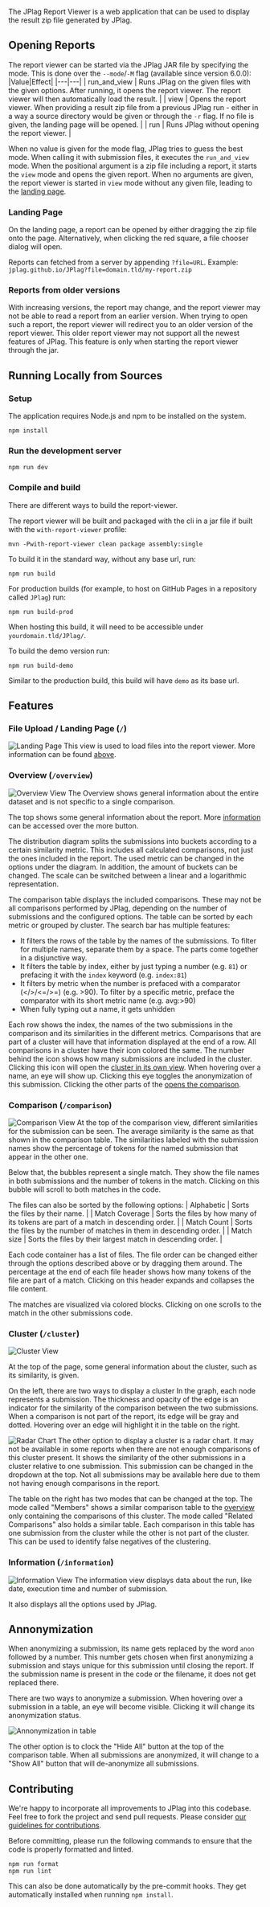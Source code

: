 The JPlag Report Viewer is a web application that can be used to display the result zip file generated by JPlag. 

## Opening Reports
The report viewer can be started via the JPlag JAR file by specifying the mode. This is done over the `--mode`/`-M` flag (available since version 6.0.0):
|Value|Effect|
|---|---|
| run_and_view | Runs JPlag on the given files with the given options. After running, it opens the report viewer. The report viewer will then automatically load the result. |
| view | Opens the report viewer. When providing a result zip file from a previous JPlag run - either in a way a source directory would be given or through the `-r` flag. If no file is given, the landing page will be opened. |
| run | Runs JPlag without opening the report viewer. |

When no value is given for the mode flag, JPlag tries to guess the best mode. When calling it with submission files, it executes the `run_and_view` mode. When the positional argument is a zip file including a report, it starts the `view` mode and opens the given report. When no arguments are given, the report viewer is started in `view` mode without any given file, leading to the [landing page](#file-upload--landing-page-).

### Landing Page
On the landing page, a report can be opened by either dragging the zip file onto the page. Alternatively, when clicking the red square, a file chooser dialog will open.

Reports can fetched from a server by appending `?file=URL`. 
Example: `jplag.github.io/JPlag?file=domain.tld/my-report.zip` 

### Reports from older versions
With increasing versions, the report may change, and the report viewer may not be able to read a report from an earlier version. 
When trying to open such a report, the report viewer will redirect you to an older version of the report viewer.
This older report viewer may not support all the newest features of JPlag.
This feature is only when starting the report viewer through the jar.

## Running Locally from Sources

### Setup
The application requires Node.js and npm to be installed on the system.
```
npm install
```

### Run the development server
```
npm run dev
```

### Compile and build
There are different ways to build the report-viewer.

The report viewer will be built and packaged with the cli in a jar file if built with the `with-report-viewer` profile:
```
mvn -Pwith-report-viewer clean package assembly:single
```

To build it in the standard way, without any base url, run:
```
npm run build
```

For production builds (for example, to host on GitHub Pages in a repository called `JPlag`) run:
```
npm run build-prod
```
When hosting this build, it will need to be accessible under `yourdomain.tld/JPlag/`.


To build the demo version run:
```
npm run build-demo
```
Similar to the production build, this build will have `demo` as its base url.

## Features

### File Upload / Landing Page (`/`)
![Landing Page](./images/7_landing_light.png)
This view is used to load files into the report viewer. More information can be found [above](#landing-page).

### Overview (`/overview`)
![Overview View](./images/7_overview_light.png)
The Overview shows general information about the entire dataset and is not specific to a single comparison.

The top shows some general information about the report. More [information](#information-information) can be accessed over the more button.

The distribution diagram splits the submissions into buckets according to a certain similarity metric. This includes all calculated comparisons, not just the ones included in the report.
The used metric can be changed in the options under the diagram. In addition, the amount of buckets can be changed. The scale can be switched between a linear and a logarithmic representation.

The comparison table displays the included comparisons. These may not be all comparisons performed by JPlag, depending on the number of submissions and the configured options. The table can be sorted by each metric or grouped by cluster. 
The search bar has multiple features:
- It filters the rows of the table by the names of the submissions. To filter for multiple names, separate them by a space. The parts come together in a disjunctive way.
- It filters the table by index, either by just typing a number (e.g. `81`) or prefacing it with the `index` keyword (e.g. `index:81`)
- It filters by metric when the number is prefaced with a comparator (</>/<=/>=) (e.g. >90). To filter by a specific metric, preface the comparator with its short metric name (e.g. avg:>90)
- When fully typing out a name, it gets unhidden

Each row shows the index, the names of the two submissions in the comparison and its similarities in the different metrics. Comparisons that are part of a cluster will have that information displayed at the end of a row. All comparisons in a cluster have their icon colored the same. The number behind the icon shows how many submissions are included in the cluster. Clicking this icon will open the [cluster in its own view](#cluster-cluster).
When hovering over a name, an eye will show up. Clicking this eye toggles the anonymization of this submission.
Clicking the other parts of the [opens the comparison](#comparison-comparison).

### Comparison (`/comparison`)
![Comparison View](./images/7_comparison_light.png)
At the top of the comparison view, different similarities for the submission can be seen. The average similarity is the same as that shown in the comparison table. The similarities labeled with the submission names show the percentage of tokens for the named submission that appear in the other one.

Below that, the bubbles represent a single match. They show the file names in both submissions and the number of tokens in the match. Clicking on this bubble will scroll to both matches in the code.

The files can also be sorted by the following options:
| Alphabetic | Sorts the files by their name. |
| Match Coverage | Sorts the files by how many of its tokens are part of a match in descending order. |
| Match Count | Sorts the files by the number of matches in them in descending order. |
| Match size | Sorts the files by their largest match in descending order. |

Each code container has a list of files. The file order can be changed either through the options described above or by dragging them around.
The percentage at the end of each file header shows how many tokens of the file are part of a match.
Clicking on this header expands and collapses the file content.

The matches are visualized via colored blocks. Clicking on one scrolls to the match in the other submissions code.

### Cluster (`/cluster`)
![Cluster View](./images/7_cluster_light.png)

At the top of the page, some general information about the cluster, such as its similarity, is given.

On the left, there are two ways to display a cluster
In the graph, each node represents a submission. The thickness and opacity of the edge is an indicator for the similarity of the comparison between the two submissions. When a comparison is not part of the report, its edge will be gray and dotted. Hovering over an edge will highlight it in the table on the right.

![Radar Chart](./images/7_radar_light.png)
The other option to display a cluster is a radar chart. It may not be available in some reports when there are not enough comparisons of this cluster present.
It shows the similarity of the other submissions in a cluster relative to one submission. This submission can be changed in the dropdown at the top. Not all submissions may be available here due to them not having enough comparisons in the report. 

The table on the right has two modes that can be changed at the top.
The mode called "Members" shows a similar comparison table to the [overview](#overview-overview) only containing the comparisons of this cluster.
The mode called "Related Comparisons" also holds a similar table. Each comparison in this table has one submission from the cluster while the other is not part of the cluster. This can be used to identify false negatives of the clustering.

### Information (`/information`)
![Information View](./images/7_information_light.png)
The information view displays data about the run, like date, execution time and number of submission.

It also displays all the options used by JPlag.

## Annonymization
When anonymizing a submission, its name gets replaced by the word `anon` followed by a number. This number gets chosen when first anonymizing a submission and stays unique for this submission until closing the report. If the submission name is present in the code or the filename, it does not get replaced there.

There are two ways to anonymize a submission. When hovering over a submission in a table, an eye will become visible. Clicking it will change its anonymization status.

![Annonymization in table](./images/7_anoneye_light.png)

The other option is to clock the "Hide All" button at the top of the comparison table. When all submissions are anonymized, it will change to a "Show All" button that will de-anonymize all submissions.


## Contributing

We're happy to incorporate all improvements to JPlag into this codebase. Feel free to fork the project and send pull requests. Please consider [our guidelines for contributions](https://github.com/jplag/JPlag/wiki/3.-Contributing-to-JPlag).

Before committing, please run the following commands to ensure that the code is properly formatted and linted.
```
npm run format
npm run lint
```
This can also be done automatically by the pre-commit hooks. They get automatically installed when running `npm install`.
